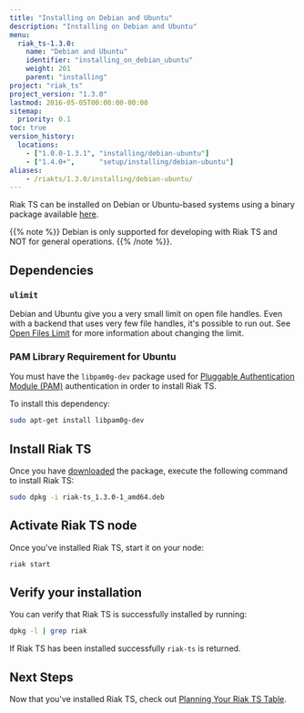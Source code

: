 ```yaml
---
title: "Installing on Debian and Ubuntu"
description: "Installing on Debian and Ubuntu"
menu:
  riak_ts-1.3.0:
    name: "Debian and Ubuntu"
    identifier: "installing_on_debian_ubuntu"
    weight: 201
    parent: "installing"
project: "riak_ts"
project_version: "1.3.0"
lastmod: 2016-05-05T00:00:00-00:00
sitemap:
  priority: 0.1
toc: true
version_history:
  locations:
    - ["1.0.0-1.3.1", "installing/debian-ubuntu"]
    - ["1.4.0+",      "setup/installing/debian-ubuntu"]
aliases:
    - /riakts/1.3.0/installing/debian-ubuntu/
---
```


[download]: ../../downloads/
[openfileslimit]: {{<baseurl>}}riak/kv/2.1.4/using/performance/open-files-limit
[planning]: ../../using/planning
[security basics]: {{<baseurl>}}riak/kv/2.1.4/using/security/basics

Riak TS can be installed on Debian or Ubuntu-based systems using a binary
package available [here][download].

{{% note %}}
Debian is only supported for developing with Riak TS and NOT for general operations.
{{% /note %}}.

## Dependencies

### `ulimit`

Debian and Ubuntu give you a very small limit on open file handles. Even with a
backend that uses very few file handles, it's possible to run out. See
[Open Files Limit][openfileslimit] for more information about changing the limit.

### PAM Library Requirement for Ubuntu

You must have the `libpam0g-dev` package used for [Pluggable Authentication Module (PAM)][security basics] authentication in order to install Riak TS.

To install this dependency:

```bash
sudo apt-get install libpam0g-dev
```

## Install Riak TS

Once you have [downloaded][download] the package, execute the following command to install Riak TS:

```bash
sudo dpkg -i riak-ts_1.3.0-1_amd64.deb
```

## Activate Riak TS node

Once you've installed Riak TS, start it on your node:

```bash
riak start
```

## Verify your installation

You can verify that Riak TS is successfully installed by running:

```bash
dpkg -l | grep riak
```

If Riak TS has been installed successfully `riak-ts` is returned.

## Next Steps

Now that you've installed Riak TS, check out [Planning Your Riak TS Table][planning].
